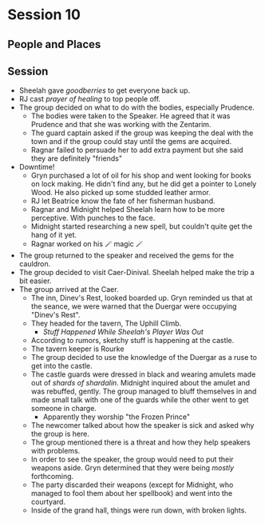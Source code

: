 # Session 10
## People and Places
## Session
* Sheelah gave _goodberries_ to get everyone back up.
* RJ cast _prayer of healing_ to top people off.
* The group decided on what to do with the bodies, especially Prudence.
	* The bodies were taken to the Speaker. He agreed that it was Prudence and that she was working with the Zentarim.
	* The guard captain asked if the group was keeping the deal with the town and if the group could stay until the gems are acquired.
	* Ragnar failed to persuade her to add extra payment but she said they are definitely "friends"
* Downtime!
	* Gryn purchased a lot of oil for his shop and went looking for books on lock making. He didn't find any, but he did get a pointer to Lonely Wood. He also picked up some studded leather armor.
	* RJ let Beatrice know the fate of her fisherman husband.
	* Ragnar and Midnight helped Sheelah learn how to be more perceptive. With punches to the face.
	* Midnight started researching a new spell, but couldn't quite get the hang of it yet.
	* Ragnar worked on his 🪄 magic 🪄
* The group returned to the speaker and received the gems for the cauldron.
* The group decided to visit Caer-Dinival. Sheelah helped make the trip a bit easier.
* The group arrived at the Caer.
	* The inn, Dinev's Rest, looked boarded up. Gryn reminded us that at the seance, we were warned that the Duergar were occupying "Dinev's Rest".
	* They headed for the tavern, The Uphill Climb.
		* _Stuff Happened While Sheelah's Player Was Out_
	* According to rumors, sketchy stuff is happening at the castle.
	* The tavern keeper is Rourke
	* The group decided to use the knowledge of the Duergar as a ruse to get into the castle.
	* The castle guards were dressed in black and wearing amulets made out of _shards of shardalin_. Midnight inquired about the amulet and was rebuffed, gently. The group managed to bluff themselves in and made small talk with one of the guards while the other went to get someone in charge.
		* Apparently they worship "the Frozen Prince"
	* The newcomer talked about how the speaker is sick and asked why the group is here.
	* The group mentioned there is a threat and how they help speakers with problems.
	* In order to see the speaker, the group would need to put their weapons aside. Gryn determined that they were being _mostly_ forthcoming.
	* The party discarded their weapons (except for Midnight, who managed to fool them about her spellbook) and went into the courtyard.
	* Inside of the grand hall, things were run down, with broken lights.
<!--stackedit_data:
eyJoaXN0b3J5IjpbLTI0NDEyOTY3Niw5MjY2NzgwMjgsLTEzOT
g2MzUzNywtMTM1MzI1OTg4OCwtMTY3NDc0NDUxLC0yMDE1NjM5
NjQ2LC0xODA0ODAxODgyLDgyODE2OTU4MSwxNTg2NzU0MDE5LC
04MjE4ODM1NTksLTM0NDI5NjQ1OSw2NjcxMzQ1NzEsMjQxMDM3
NjQzLDQ3NzEwNTA5Miw3MzA5OTgxMTZdfQ==
-->